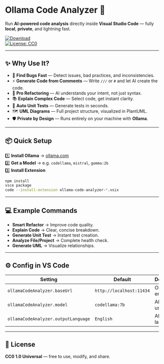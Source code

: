 # Ollama Code Analyzer 🚀

Run **AI-powered code analysis** directly inside **Visual Studio Code** — fully **local**, **private**, and lightning fast.

[![Download](https://img.shields.io/badge/Download-.VSIX-blue)](#-installation)  
[![License: CC0](https://img.shields.io/badge/License-CC0-green)](LICENSE)

---

## ✨ Why Use It?

- 🐞 **Find Bugs Fast** — Detect issues, bad practices, and inconsistencies.  
- ⚡ **Generate Code from Comments** — Write `///` or `#` and let AI create the code.  
- 🔄 **Pro Refactoring** — AI understands your intent, not just syntax.  
- 📚 **Explain Complex Code** — Select code, get instant clarity.  
- 🧪 **Auto Unit Tests** — Generate tests in seconds.  
- 🗺 **UML Diagrams** — Full project structure, visualized in PlantUML.  
- 🛡 **Private by Design** — Runs entirely on your machine with **Ollama**.

---

## 📦 Quick Setup

1️⃣ **Install Ollama** → [ollama.com](https://ollama.com)  
2️⃣ **Get a Model** → e.g. `codellama`, `mistral`, `gemma:2b`  
3️⃣ **Install Extension**

```bash
npm install
vsce package
code --install-extension ollama-code-analyzer-*.vsix
```

---

## 💻 Example Commands

- **Smart Refactor** → Improve code quality.  
- **Explain Code** → Clear, concise breakdown.  
- **Generate Unit Test** → Instant test creation.  
- **Analyze File/Project** → Complete health check.  
- **Generate UML** → Visualize relationships.

---

## ⚙️ Config in VS Code

| Setting | Default | Description |
|---------|---------|-------------|
| `ollamaCodeAnalyzer.baseUrl` | `http://localhost:11434` | Ollama API endpoint |
| `ollamaCodeAnalyzer.model` | `codellama:7b` | AI model to use |
| `ollamaCodeAnalyzer.outputLanguage` | `English` | AI response language |

---

## 📜 License

**CC0 1.0 Universal** — free to use, modify, and share.

